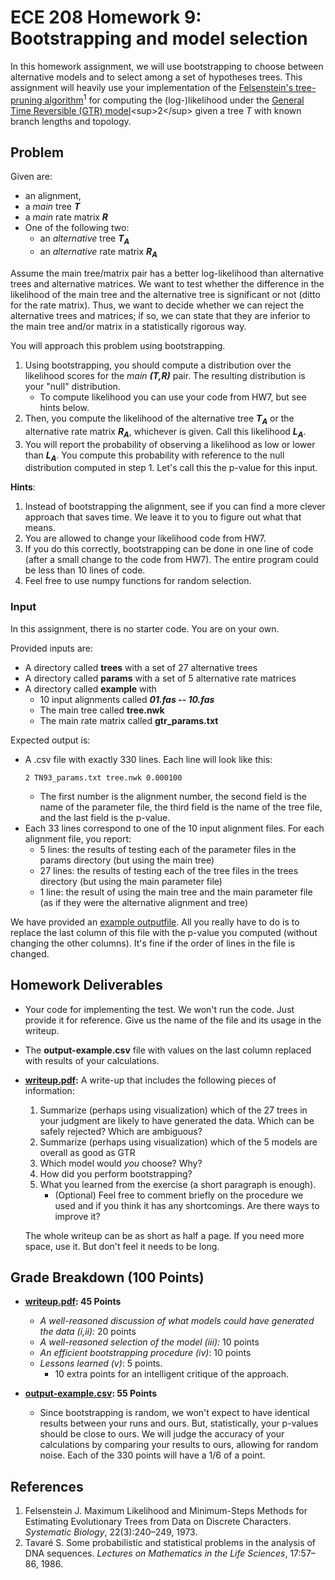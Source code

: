 # ECE 208 Homework 9: Bootstrapping and model selection
In this homework assignment, we will use bootstrapping to choose between alternative models and to select among a set of hypotheses trees. This assignment will heavily use your implementation of the [Felsenstein's tree-pruning algorithm](https://en.wikipedia.org/wiki/Felsenstein%27s_tree-pruning_algorithm)<sup>1</sup> for computing the (log-)likelihood under the [General Time Reversible (GTR) model](https://en.wikipedia.org/wiki/Models_of_DNA_evolution#GTR_model_(Tavar%C3%A9_1986))<sup>2</sup> given a tree *T* with known branch lengths and topology. 


## Problem
Given are:

- an alignment, 
- a *main* tree ***T***
- a *main* rate matrix ***R***
- One of the following two:
	- an *alternative* tree ***T<sub>A</sub>***
	- an *alternative* rate matrix ***R<sub>A</sub>***

Assume the main tree/matrix pair has a better log-likelihood than alternative trees and alternative matrices. We want to test whether the difference in the likelihood of the main tree and the alternative tree is significant or not (ditto for the rate matrix). Thus, we want to decide whether we can reject the alternative trees and matrices; if so, we can state that they are inferior to the main tree and/or matrix in a statistically rigorous way. 

You will approach this problem using bootstrapping. 

1. Using bootstrapping, you should compute a distribution over the likelihood scores for the *main* ***(T,R)*** pair. The resulting distribution is your "null" distribution.  
	-  To compute likelihood you can use your code from HW7, but see hints below.
2. Then, you compute the likelihood of the alternative tree ***T<sub>A</sub>*** or the alternative rate matrix ***R<sub>A</sub>***, whichever is given. Call this likelihood ***L<sub>A</sub>***.
3. You will report the probability of observing a likelihood as low or lower than ***L<sub>A</sub>***. You compute this probability with reference to the null distribution computed in step 1. Let's call this the p-value for this input. 

**Hints**:

1. Instead of bootstrapping the alignment, see if you can find a more clever approach that saves time. We leave it to you to figure out what that means. 
2. You are allowed to change your likelihood code from HW7. 
3. If you do this correctly, bootstrapping can be done in one line of code (after a small change to the code from HW7). The entire program could be less than 10 lines of code.
4. Feel free to use numpy functions for random selection. 	    

 
### Input

In this assignment, there is no starter code. You are on your own. 

Provided inputs are:

- A directory called **trees** with a set of 27 alternative trees
- A directory called **params** with a set of 5 alternative rate matrices
- A directory called **example** with 
	- 10 input alignments called ***01.fas -- 10.fas***
	- The main tree called **tree.nwk**
	- The main rate matrix called **gtr_params.txt**

Expected output is:

- A .csv file with exactly 330 lines. Each line will look like this:
	```
	2 TN93_params.txt tree.nwk 0.000100
	``` 
	- The first number is the alignment number, the second field is the name of the parameter file, the third field is the name of the tree file, and the last field is the p-value.
- Each 33 lines correspond to one of the 10 input alignment files. For each alignment file, you report:
	- 5 lines: the results of testing each of the parameter files in the params directory (but using the main tree)
	- 27 lines: the results of testing each of the tree files in the trees directory (but using the main parameter file)
	- 1 line: the result of using the main tree and the main parameter file (as if they were the alternative alignment and tree)



We have provided an [example outputfile](output-example.csv). All you really have to do is to replace the last column of this file with the p-value you computed (without changing the other columns). It's fine if the order of lines in the file is changed. 

## Homework Deliverables
* Your code for implementing the test. We won't run the code. Just provide it for reference. Give us the name of the file and its usage in the writeup. 

* The **output-example.csv** file with values on the last column replaced with results of your calculations. 

* **[writeup.pdf](writeup.pdf):** A write-up that includes the following pieces of information:
    1. Summarize (perhaps using visualization) which of the 27 trees in your judgment are likely to have generated the data. Which can be safely rejected? Which are ambiguous? 
    2. Summarize (perhaps using visualization) which of the 5 models are overall as good as GTR
    3. Which model would *you* choose? Why?
    4. How did you perform bootstrapping? 
    5. What you learned from the exercise (a short paragraph is enough). 
        - (Optional) Feel free to comment briefly on the procedure we used and if you think it has any shortcomings. Are there ways to improve it?

    The whole writeup can be as short as half a page. If you need more space, use it. But don't feel it needs to be long. 

## Grade Breakdown (100 Points)
* **[writeup.pdf](writeup.pdf): 45 Points**
    * *A well-reasoned discussion of what models could have generated the data (i,ii):* 20 points
    * *A well-reasoned selection of the model (iii):* 10 points
    * *An efficient bootstrapping procedure (iv)*: 10 points
    * *Lessons learned (v)*: 5 points. 
        - 10 extra points for an intelligent critique of the approach. 

* **[output-example.csv](output-example.csv): 55 Points**
    * Since bootstrapping is random, we won't expect to have identical results between your runs and ours. But, statistically, your p-values should be close to ours. We will judge the accuracy of your calculations by comparing your results to ours, allowing for random noise. Each of the 330 points will have a 1/6 of a point.

## References
1. Felsenstein J. Maximum Likelihood and Minimum-Steps Methods for Estimating Evolutionary Trees from Data on Discrete Characters. *Systematic Biology*, 22(3):240–249, 1973.
2. Tavaré S. Some probabilistic and statistical problems in the analysis of DNA sequences. *Lectures on Mathematics in the Life Sciences*, 17:57–86, 1986.
